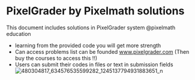 # PixelGrader by Pixelmath solutions
This document includes solutions in PixelGrader system @pixelmath education
- learning from the provided code you will get more strength
- Can access problems list can be founded www.pixelgrader.com (Then buy the courses to access this !!)
- Users can submit their codes in files or text in submission fields
![480304817_634576535599282_1245137794931883651_n](https://github.com/user-attachments/assets/1ac78f3b-e5d5-40fa-bbd1-fc39b4fc8822)
